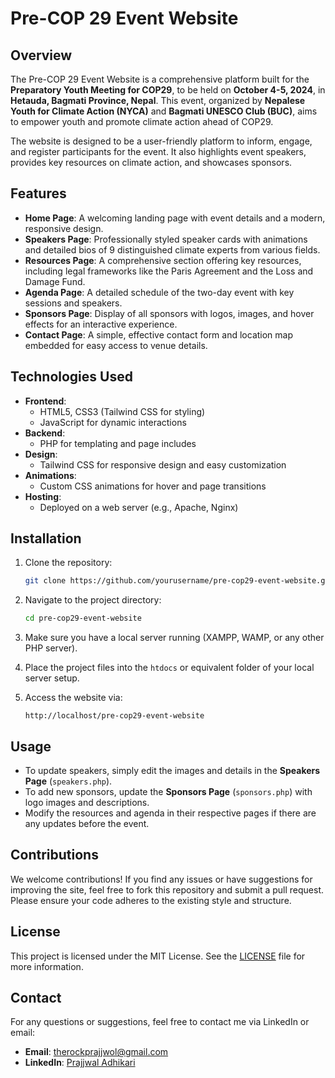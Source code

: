 # Pre-COP 29 Event Website


## Overview

The Pre-COP 29 Event Website is a comprehensive platform built for the **Preparatory Youth Meeting for COP29**, to be held on **October 4-5, 2024**, in **Hetauda, Bagmati Province, Nepal**. This event, organized by **Nepalese Youth for Climate Action (NYCA)** and **Bagmati UNESCO Club (BUC)**, aims to empower youth and promote climate action ahead of COP29.

The website is designed to be a user-friendly platform to inform, engage, and register participants for the event. It also highlights event speakers, provides key resources on climate action, and showcases sponsors.

## Features

- **Home Page**: A welcoming landing page with event details and a modern, responsive design.
- **Speakers Page**: Professionally styled speaker cards with animations and detailed bios of 9 distinguished climate experts from various fields.
- **Resources Page**: A comprehensive section offering key resources, including legal frameworks like the Paris Agreement and the Loss and Damage Fund.
- **Agenda Page**: A detailed schedule of the two-day event with key sessions and speakers.
- **Sponsors Page**: Display of all sponsors with logos, images, and hover effects for an interactive experience.
- **Contact Page**: A simple, effective contact form and location map embedded for easy access to venue details.

## Technologies Used

- **Frontend**: 
  - HTML5, CSS3 (Tailwind CSS for styling)
  - JavaScript for dynamic interactions
- **Backend**: 
  - PHP for templating and page includes
- **Design**: 
  - Tailwind CSS for responsive design and easy customization
- **Animations**: 
  - Custom CSS animations for hover and page transitions
- **Hosting**: 
  - Deployed on a web server (e.g., Apache, Nginx)

## Installation

1. Clone the repository:
    ```bash
    git clone https://github.com/yourusername/pre-cop29-event-website.git
    ```

2. Navigate to the project directory:
    ```bash
    cd pre-cop29-event-website
    ```

3. Make sure you have a local server running (XAMPP, WAMP, or any other PHP server).

4. Place the project files into the `htdocs` or equivalent folder of your local server setup.

5. Access the website via:
    ```
    http://localhost/pre-cop29-event-website
    ```

## Usage

- To update speakers, simply edit the images and details in the **Speakers Page** (`speakers.php`).
- To add new sponsors, update the **Sponsors Page** (`sponsors.php`) with logo images and descriptions.
- Modify the resources and agenda in their respective pages if there are any updates before the event.

## Contributions

We welcome contributions! If you find any issues or have suggestions for improving the site, feel free to fork this repository and submit a pull request. Please ensure your code adheres to the existing style and structure.

## License

This project is licensed under the MIT License. See the [LICENSE](LICENSE) file for more information.

## Contact

For any questions or suggestions, feel free to contact me via LinkedIn or email:

- **Email**: [therockprajjwol@gmail.com](mailto:therockprajjwol@gmail.com)
- **LinkedIn**: [Prajjwal Adhikari](https://www.linkedin.com/in/prajjwal-adhikari-344993167/)
